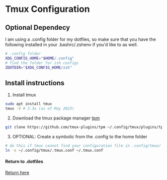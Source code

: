 # **Tmux Configuration**

## Optional Dependecy

I am using a .config folder for my dotfiles, so make sure that you have
the following installed in your .bashrc/.zshenv if you'd like to as well.

```bash
# .config folder
XDG_CONFIG_HOME="$HOME/.config"
# find the folder for zsh configs
ZDOTDIR="$XDG_CONFIG_HOME/zsh"
```

## Install instructions

1. Install tmux

```bash
sudo apt install tmux
tmux -V # 3.3a (as of May 2023)
```

2. Download the tmux package manager [tpm](https://github.com/tmux-plugins/tpm)

```bash
git clone https://github.com/tmux-plugins/tpm ~/.config/tmux/plugins/tpm
```

3. OPTIONAL: Create a symbolic from the .config to the home folder

```bash
# do this if tmux cannot find your configuration file in .config/tmux/
ln -s ~/.config/tmux/.tmux.conf ~/.tmux.conf
```

#### Return to .dotfiles
[Return here](../)
